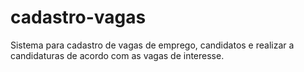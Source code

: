 # cadastro-vagas
Sistema para cadastro de vagas de emprego, candidatos e realizar a candidaturas de acordo com as vagas de interesse.

